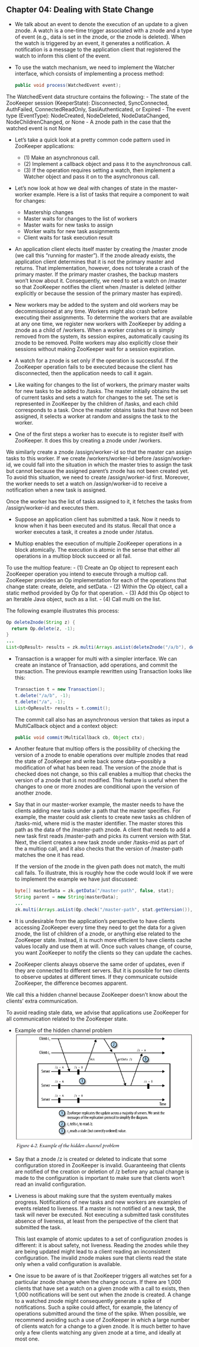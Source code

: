 ## Chapter 04: Dealing with State Change

- We talk about an event to denote the execution of an update to a given znode. A watch is a one-time trigger associated with a znode and a type of event (e.g., data is set in the znode, or the znode is deleted). When the watch is triggered by an event, it generates a notification. A notification is a message to the application client that registered the watch to inform this client of the event.

- To use the watch mechanism, we need to implement the Watcher interface, which consists of implementing a process method:
  ```java
  public void process(WatchedEvent event);
  ```

The WatchedEvent data structure contains the following:
	- The state of the ZooKeeper session (KeeperState): Disconnected, SyncConnected, AuthFailed, ConnectedReadOnly, SaslAuthenticated, or Expired
	- The event type (EventType): NodeCreated, NodeDeleted, NodeDataChanged, NodeChildrenChanged, or None
	- A znode path in the case that the watched event is not None

- Let’s take a quick look at a pretty common code pattern used in ZooKeeper applications:
	- (1) Make an asynchronous call.
	- (2) Implement a callback object and pass it to the asynchronous call.
	- (3) If the operation requires setting a watch, then implement a Watcher object and pass it on to the asynchronous call.

- Let’s now look at how we deal with changes of state in the master-worker example. Here is a list of tasks that require a component to wait for changes:
	- Mastership changes
	- Master waits for changes to the list of workers
	- Master waits for new tasks to assign
	- Worker waits for new task assignments
	- Client waits for task execution result

- An application client elects itself master by creating the /master znode (we call this “running for master”). If the znode already exists, the application client determines that it is not the primary master and returns. That implementation, however, does not tolerate a crash of the primary master. If the primary master crashes, the backup masters won’t know about it. Consequently, we need to set a watch on /master so that ZooKeeper notifies the client when /master is deleted (either explicitly or because the session of the primary master has expired).

- New workers may be added to the system and old workers may be decommissioned at any time. Workers might also crash before executing their assignments. To determine the workers that are available at any one time, we register new workers with ZooKeeper by adding a znode as a child of /workers. When a worker crashes or is simply removed from the system, its session expires, automatically causing its znode to be removed. Polite workers may also explicitly close their sessions without making ZooKeeper wait for a session expiration.

- A watch for a znode is set only if the operation is successful. If the ZooKeeper operation fails to be executed because the client has disconnected, then the application needs to call it again.

- Like waiting for changes to the list of workers, the primary master waits for new tasks to be added to /tasks. The master initially obtains the set of current tasks and sets a watch for changes to the set. The set is represented in ZooKeeper by the children of /tasks, and each child corresponds to a task. Once the master obtains tasks that have not been assigned, it selects a worker at random and assigns the task to the worker.

- One of the first steps a worker has to execute is to register itself with ZooKeeper. It does this by creating a znode under /workers.

We similarly create a znode /assign/worker-id so that the master can assign tasks to this worker. If we create /workers/worker-id before /assign/worker-id, we could fall into the situation in which the master tries to assign the task but cannot because the assigned parent’s znode has not been created yet. To avoid this situation, we need to create /assign/worker-id first. Moreover, the worker needs to set a watch on /assign/worker-id to receive a notification when a new task is assigned.

Once the worker has the list of tasks assigned to it, it fetches the tasks from /assign/worker-id and executes them.

- Suppose an application client has submitted a task. Now it needs to know when it has been executed and its status. Recall that once a worker executes a task, it creates a znode under /status.

- Multiop enables the execution of multiple ZooKeeper operations in a block atomically. The execution is atomic in the sense that either all operations in a multiop block succeed or all fail.

To use the multiop feature:
	- (1) Create an Op object to represent each ZooKeeper operation you intend to execute through a multiop call. ZooKeeper provides an Op implementation for each of the operations that change state: create, delete, and setData.
	- (2) Within the Op object, call a static method provided by Op for that operation.
	- (3) Add this Op object to an Iterable Java object, such as a list.
	- (4) Call multi on the list.

The following example illustrates this process:
  ```java
  Op deleteZnode(String z) {
    return Op.delete(z, -1);
  }
  ...
  List<OpResult> results = zk.multi(Arrays.asList(deleteZnode("/a/b"), deleteZnode("/a"));
  ```

- Transaction is a wrapper for multi with a simpler interface. We can create an instance of Transaction, add operations, and commit the transaction. The previous example rewritten using Transaction looks like this:
  ```java
  Transaction t = new Transaction();
  t.delete("/a/b", -1);
  t.delete("/a", -1);
  List<OpResult> results = t.commit();
  ```

	The commit call also has an asynchronous version that takes as input a MultiCallback object and a context object:
  ```java
  public void commit(MultiCallback cb, Object ctx);
  ```

- Another feature that multiop offers is the possibility of checking the version of a znode to enable operations over multiple znodes that read the state of ZooKeeper and write back some data—possibly a modification of what has been read. The version of the znode that is checked does not change, so this call enables a multiop that checks the version of a znode that is not modified. This feature is useful when the changes to one or more znodes are conditional upon the version of another znode.

- Say that in our master-worker example, the master needs to have the clients adding new tasks under a path that the master specifies. For example, the master could ask clients to create new tasks as children of /tasks-mid, where mid is the master identifier. The master stores this path as the data of the /master-path znode. A client that needs to add a new task first reads /master-path and picks its current version with Stat. Next, the client creates a new task znode under /tasks-mid as part of the a multiop call, and it also checks that the version of /master-path matches the one it has read.

	If the version of the znode in the given path does not match, the multi call fails. To illustrate, this is roughly how the code would look if we were to implement the example we have just discussed:
  ```java
  byte[] masterData = zk.getData("/master-path", false, stat);
  String parent = new String(masterData);
  ...
  zk.multi(Arrays.asList(Op.check("/master-path", stat.getVersion()), Op.create(, modify(z1Data),-1),
  ```

- It is undesirable from the application’s perspective to have clients accessing ZooKeeper every time they need to get the data for a given znode, the list of children of a znode, or anything else related to the ZooKeeper state. Instead, it is much more efficient to have clients cache values locally and use them at will. Once such values change, of course, you want ZooKeeper to notify the clients so they can update the caches.

- ZooKeeper clients always observe the same order of updates, even if they are connected to different servers. But it is possible for two clients to observe updates at different times. If they communicate outside ZooKeeper, the difference becomes apparent.

We call this a hidden channel because ZooKeeper doesn’t know about the clients’ extra communication.

To avoid reading stale data, we advise that applications use ZooKeeper for all communication related to the ZooKeeper state.

- Example of the hidden channel problem  
![alt text](img/fig_4_1_Example_of_the_hidden_channel_problem.PNG)  

- Say that a znode /z is created or deleted to indicate that some configuration stored in ZooKeeper is invalid. Guaranteeing that clients are notified of the creation or deletion of /z before any actual change is made to the configuration is important to make sure that clients won’t read an invalid configuration.

- Liveness is about making sure that the system eventually makes progress. Notifications of new tasks and new workers are examples of events related to liveness. If a master is not notified of a new task, the task will never be executed. Not executing a submitted task constitutes absence of liveness, at least from the perspective of the client that submitted the task.

	This last example of atomic updates to a set of configuration znodes is different: it is about safety, not liveness. Reading the znodes while they are being updated might lead to a client reading an inconsistent configuration. The invalid znode makes sure that clients read the state only when a valid configuration is available.

- One issue to be aware of is that ZooKeeper triggers all watches set for a particular znode change when the change occurs. If there are 1,000 clients that have set a watch on a given znode with a call to exists, then 1,000 notifications will be sent out when the znode is created. A change to a watched znode might consequently generate a spike of notifications. Such a spike could affect, for example, the latency of operations submitted around the time of the spike. When possible, we recommend avoiding such a use of ZooKeeper in which a large number of clients watch for a change to a given znode. It is much better to have only a few clients watching any given znode at a time, and ideally at most one.